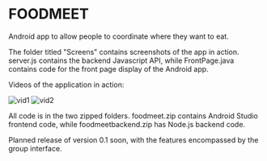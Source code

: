 # FOODMEET

Android app to allow people to coordinate where they want to eat.

The folder titled "Screens" contains screenshots of the app in action. server.js contains the backend Javascript API, while FrontPage.java contains code for the front page display of the Android app.

Videos of the application in action:

![vid1](https://github.com/aseem191/Foodmeet/blob/master/videodemo1.gif?raw=true)
![vid2](https://github.com/aseem191/Foodmeet/blob/master/videodemo2.gif?raw=true)


All code is in the two zipped folders. foodmeet.zip contains Android Studio frontend code, while foodmeetbackend.zip has Node.js backend code.

Planned release of version 0.1 soon, with the features encompassed by the group interface.
